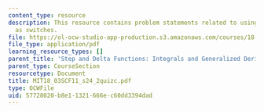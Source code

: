 ```yaml
---
content_type: resource
description: This resource contains problem statements related to using step functions
  as switches.
file: https://ol-ocw-studio-app-production.s3.amazonaws.com/courses/18-03sc-differential-equations-fall-2011/57728020b8e11321666ec60dd3394dad_MIT18_03SCF11_s24_2quizc.pdf
file_type: application/pdf
learning_resource_types: []
parent_title: 'Step and Delta Functions: Integrals and Generalized Derivatives'
parent_type: CourseSection
resourcetype: Document
title: MIT18_03SCF11_s24_2quizc.pdf
type: OCWFile
uid: 57728020-b8e1-1321-666e-c60dd3394dad
---
```

